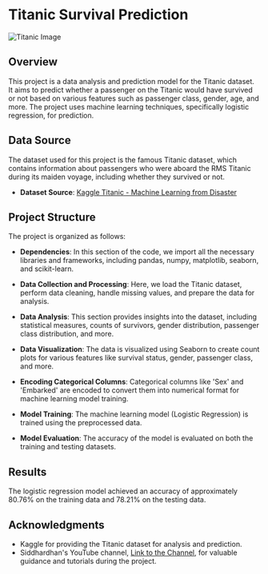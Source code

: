 # Titanic Survival Prediction

![Titanic Image](https://github.com/sakethyalamanchili/Titanic_Classification/assets/129929887/e41402d6-f517-427a-9749-af54c33671ba) <!-- You can replace this with an image related to the Titanic or your project -->

## Overview

This project is a data analysis and prediction model for the Titanic dataset. It aims to predict whether a passenger on the Titanic would have survived or not based on various features such as passenger class, gender, age, and more. The project uses machine learning techniques, specifically logistic regression, for prediction.

## Data Source

The dataset used for this project is the famous Titanic dataset, which contains information about passengers who were aboard the RMS Titanic during its maiden voyage, including whether they survived or not.

- **Dataset Source**: [Kaggle Titanic - Machine Learning from Disaster](https://www.kaggle.com/c/titanic](https://www.kaggle.com/competitions/titanic/data?select=train.csv))

## Project Structure

The project is organized as follows:

- **Dependencies**: In this section of the code, we import all the necessary libraries and frameworks, including pandas, numpy, matplotlib, seaborn, and scikit-learn.

- **Data Collection and Processing**: Here, we load the Titanic dataset, perform data cleaning, handle missing values, and prepare the data for analysis.

- **Data Analysis**: This section provides insights into the dataset, including statistical measures, counts of survivors, gender distribution, passenger class distribution, and more.

- **Data Visualization**: The data is visualized using Seaborn to create count plots for various features like survival status, gender, passenger class, and more.

- **Encoding Categorical Columns**: Categorical columns like 'Sex' and 'Embarked' are encoded to convert them into numerical format for machine learning model training.

- **Model Training**: The machine learning model (Logistic Regression) is trained using the preprocessed data.

- **Model Evaluation**: The accuracy of the model is evaluated on both the training and testing datasets.

## Results

The logistic regression model achieved an accuracy of approximately 80.76% on the training data and 78.21% on the testing data.

## Acknowledgments

- Kaggle for providing the Titanic dataset for analysis and prediction.
- Siddhardhan's YouTube channel, [Link to the Channel](https://www.youtube.com/watch?v=Lgp14y9-U74), for valuable guidance and tutorials during the project.

